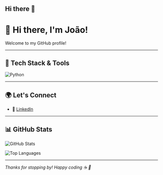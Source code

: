 ## Hi there 👋

<!--
**joaopjp11/joaopjp11** is a ✨ _special_ ✨ repository because its `README.md` (this file) appears on your GitHub profile.

Here are some ideas to get you started:

- 🔭 I’m currently working on ...
- 🌱 I’m currently learning ...
- 👯 I’m looking to collaborate on ...
- 🤔 I’m looking for help with ...
- 💬 Ask me about ...
- 📫 How to reach me: ...
- 😄 Pronouns: ...
- ⚡ Fun fact: ...
-->
# 👋 Hi there, I'm João!

Welcome to my GitHub profile!

---

## 🧰 Tech Stack & Tools

<!-- You can add/remove icons based on your actual stack -->

![Python](https://img.shields.io/badge/-Python-3776AB?logo=python&logoColor=fff)

---

## 🌍 Let's Connect

- 💼 [LinkedIn](https://linkedin.com/in/joao-pj-pires)

---

## 📊 GitHub Stats

<!-- Dark mode users: swap the theme= for 'github-dark' -->

![GitHub Stats](https://github-readme-stats.vercel.app/api?username=yourusername&show_icons=true&theme=default)

![Top Languages](https://github-readme-stats.vercel.app/api/top-langs/?username=yourusername&layout=compact&theme=default)

---

_Thanks for stopping by! Happy coding ☕ 🚀_

